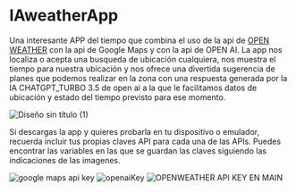 # IAweatherApp

Una interesante APP del tiempo que combina el uso de la api de [OPEN WEATHER](https://openweathermap.org/) con la api de Google Maps y con la api de OPEN AI. La app nos localiza o acepta una busqueda de ubicación cualquiera, nos muestra el tiempo para nuestra ubicación y nos ofrece una divertida sugerencia de planes que podemos realizar en la zona con una respuesta generada por la IA CHATGPT_TURBO 3.5 de open ai a la que le facilitamos datos de ubicación y estado del tiempo previsto para ese momento.

![Diseño sin título (1)](https://github.com/RobertoVetere/aiWeatherApp/assets/42187726/a6edc6b6-4cbc-4cdb-9f29-d64884efaf86)

Si descargas la app y quieres probarla en tu dispositivo o emulador, recuerda incluir tus propias claves API para cada una de las APIs. 
Puedes encontrar las variables en las que se guardan las claves siguiendo las indicaciones de las imagenes. 

![google maps api key](https://github.com/RobertoVetere/aiWeatherApp/assets/42187726/e78b0462-f31c-4d84-8fef-f57c09e548a5)
![openaiKey](https://github.com/RobertoVetere/aiWeatherApp/assets/42187726/1a19f9b1-8fa3-4678-91e9-bc6fba849cd5)
![OPENWEATHER API KEY EN MAIN](https://github.com/RobertoVetere/aiWeatherApp/assets/42187726/68eeb412-f822-4a26-b7fa-c86276f93b7e)
